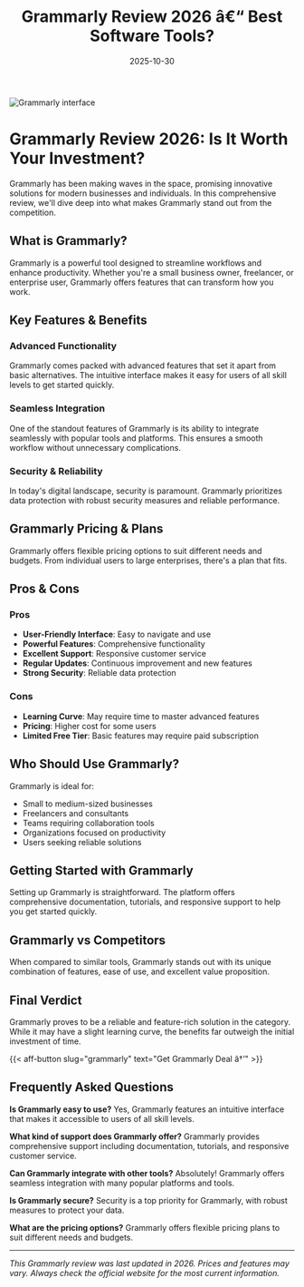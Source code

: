 ﻿---
title: "Grammarly Review 2026 â€“ Best Software Tools?"
date: 2025-10-30
draft: false
rating: 4.8
category: "Software Tools"
tags: ["software-tools", "review", "2026"]
description: "Comprehensive Grammarly review 2026. Discover if this  tool is the best choice for your needs."
keywords: "grammarly, Grammarly, review, software tools, 2026, best software tools"
image: "https://images.unsplash.com/photo-1555949963-aa79dcee981c?w=800&h=400&fit=crop&crop=center"
---

![Grammarly interface](https://images.unsplash.com/photo-1555949963-aa79dcee981c?w=800&h=400&fit=crop&crop=center)

# Grammarly Review 2026: Is It Worth Your Investment?

Grammarly has been making waves in the  space, promising innovative solutions for modern businesses and individuals. In this comprehensive review, we'll dive deep into what makes Grammarly stand out from the competition.

## What is Grammarly?

Grammarly is a powerful  tool designed to streamline workflows and enhance productivity. Whether you're a small business owner, freelancer, or enterprise user, Grammarly offers features that can transform how you work.

## Key Features & Benefits

### Advanced Functionality
Grammarly comes packed with advanced features that set it apart from basic alternatives. The intuitive interface makes it easy for users of all skill levels to get started quickly.

### Seamless Integration
One of the standout features of Grammarly is its ability to integrate seamlessly with popular tools and platforms. This ensures a smooth workflow without unnecessary complications.

### Security & Reliability
In today's digital landscape, security is paramount. Grammarly prioritizes data protection with robust security measures and reliable performance.

## Grammarly Pricing & Plans

Grammarly offers flexible pricing options to suit different needs and budgets. From individual users to large enterprises, there's a plan that fits.

## Pros & Cons

### Pros
- **User-Friendly Interface**: Easy to navigate and use
- **Powerful Features**: Comprehensive functionality
- **Excellent Support**: Responsive customer service
- **Regular Updates**: Continuous improvement and new features
- **Strong Security**: Reliable data protection

### Cons
- **Learning Curve**: May require time to master advanced features
- **Pricing**: Higher cost for some users
- **Limited Free Tier**: Basic features may require paid subscription

## Who Should Use Grammarly?

Grammarly is ideal for:
- Small to medium-sized businesses
- Freelancers and consultants
- Teams requiring collaboration tools
- Organizations focused on productivity
- Users seeking reliable  solutions

## Getting Started with Grammarly

Setting up Grammarly is straightforward. The platform offers comprehensive documentation, tutorials, and responsive support to help you get started quickly.

## Grammarly vs Competitors

When compared to similar tools, Grammarly stands out with its unique combination of features, ease of use, and excellent value proposition.

## Final Verdict

Grammarly proves to be a reliable and feature-rich solution in the  category. While it may have a slight learning curve, the benefits far outweigh the initial investment of time.

{{< aff-button slug="grammarly" text="Get Grammarly Deal â†’" >}}

## Frequently Asked Questions

**Is Grammarly easy to use?**
Yes, Grammarly features an intuitive interface that makes it accessible to users of all skill levels.

**What kind of support does Grammarly offer?**
Grammarly provides comprehensive support including documentation, tutorials, and responsive customer service.

**Can Grammarly integrate with other tools?**
Absolutely! Grammarly offers seamless integration with many popular platforms and tools.

**Is Grammarly secure?**
Security is a top priority for Grammarly, with robust measures to protect your data.

**What are the pricing options?**
Grammarly offers flexible pricing plans to suit different needs and budgets.

---

*This Grammarly review was last updated in 2026. Prices and features may vary. Always check the official website for the most current information.*
